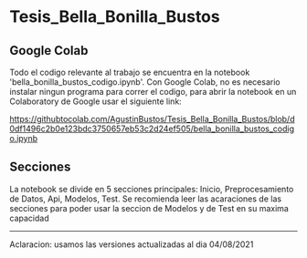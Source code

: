 # Tesis_Bella_Bonilla_Bustos

## Google Colab

Todo el codigo relevante al trabajo se encuentra en la notebook 'bella_bonilla_bustos_codigo.ipynb'. Con Google Colab, no es necesario instalar ningun programa para correr el codigo, para abrir la notebook en un Colaboratory de Google usar el siguiente link:

https://githubtocolab.com/AgustinBustos/Tesis_Bella_Bonilla_Bustos/blob/d0df1496c2b0e123bdc3750657eb53c2d24ef505/bella_bonilla_bustos_codigo.ipynb

## Secciones

La notebook se divide en 5 secciones principales: Inicio, Preprocesamiento de Datos, Api, Modelos, Test.
Se recomienda leer las acaraciones de las secciones para poder usar la seccion de Modelos y de Test en su maxima capacidad

<hr/>

Aclaracion: usamos las versiones actualizadas al dia 04/08/2021
